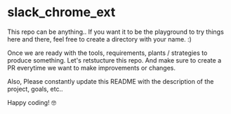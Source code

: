# slack_chrome_ext

This repo can be anything.. If you want it to be the playground to try things here and there, feel free to create a directory with your name. :)

Once we are ready with the tools, requirements, plants / strategies to produce something. Let's retstucture this repo. And make sure to create a PR everytime we want to make improvements or changes.

Also, 
Please constantly update this README with the description of the project, goals, etc..

Happy coding! :nerd_face:
